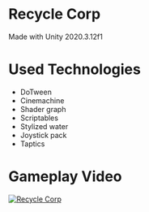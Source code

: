 # Recycle Corp
Made with Unity 2020.3.12f1

# Used Technologies
* DoTween
* Cinemachine
* Shader graph
* Scriptables
* Stylized water
* Joystick pack
* Taptics
  
# Gameplay Video
[![Recycle Corp](https://img.youtube.com/vi/aqMp7LhoIpk/0.jpg)](https://www.youtube.com/watch?v=aqMp7LhoIpk)
